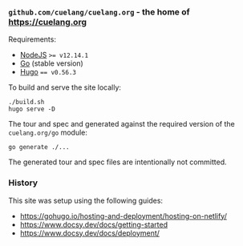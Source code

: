 ### `github.com/cuelang/cuelang.org` - the home of https://cuelang.org

Requirements:

* [NodeJS](https://nodejs.org/) `>= v12.14.1`
* [Go](https://golang.org/dl/) (stable version)
* [Hugo](https://github.com/gohugoio/hugo/releases) `== v0.56.3`

To build and serve the site locally:

```
./build.sh
hugo serve -D
```

The tour and spec and generated against the required version of the `cuelang.org/go` module:

```
go generate ./...
```

The generated tour and spec files are intentionally not committed.

### History

This site was setup using the following guides:

* https://gohugo.io/hosting-and-deployment/hosting-on-netlify/
* https://www.docsy.dev/docs/getting-started
* https://www.docsy.dev/docs/deployment/
